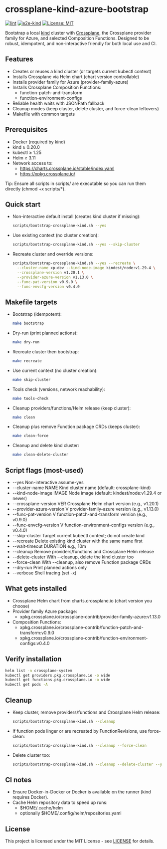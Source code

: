 # crossplane-kind-azure-bootstrap

[![lint](https://github.com/hutstep/crossplane-kind-azure-bootstrap/actions/workflows/lint.yml/badge.svg)](https://github.com/hutstep/crossplane-kind-azure-bootstrap/actions/workflows/lint.yml) [![e2e-kind](https://github.com/hutstep/crossplane-kind-azure-bootstrap/actions/workflows/e2e.yml/badge.svg)](https://github.com/hutstep/crossplane-kind-azure-bootstrap/actions/workflows/e2e.yml) [![License: MIT](https://img.shields.io/badge/License-MIT-yellow.svg)](LICENSE)

Bootstrap a local [kind](https://kind.sigs.k8s.io/) cluster with [Crossplane](https://crossplane.io/), the Crossplane provider family for Azure, and selected Composition Functions. Designed to be robust, idempotent, and non-interactive friendly for both local use and CI.

## Features

- Creates or reuses a kind cluster (or targets current kubectl context)
- Installs Crossplane via Helm chart (chart version controllable)
- Installs provider family for Azure (provider-family-azure)
- Installs Crossplane Composition Functions:
  - function-patch-and-transform
  - function-environment-configs
- Reliable health waits with JSONPath fallback
- Cleanup modes (keep cluster, delete cluster, and force-clean leftovers)
- Makefile with common targets

## Prerequisites

- Docker (required by kind)
- kind ≥ 0.20.0
- kubectl ≥ 1.25
- Helm ≥ 3.11
- Network access to:
  - https://charts.crossplane.io/stable/index.yaml
  - https://xpkg.crossplane.io/

Tip: Ensure all scripts in scripts/ are executable so you can run them directly (chmod +x scripts/\*).

## Quick start

- Non-interactive default install (creates kind cluster if missing):
  ```bash
  scripts/bootstrap-crossplane-kind.sh --yes
  ```
- Use existing context (no cluster creation):
  ```bash
  scripts/bootstrap-crossplane-kind.sh --yes --skip-cluster
  ```
- Recreate cluster and override versions:
  ```bash
  scripts/bootstrap-crossplane-kind.sh --yes --recreate \
    --cluster-name xp-dev --kind-node-image kindest/node:v1.29.4 \
    --crossplane-version v1.20.1 \
    --provider-azure-version v1.13.0 \
    --func-pat-version v0.9.0 \
    --func-envcfg-version v0.4.0
  ```

## Makefile targets

- Bootstrap (idempotent):
  ```bash
  make bootstrap
  ```
- Dry-run (print planned actions):
  ```bash
  make dry-run
  ```
- Recreate cluster then bootstrap:
  ```bash
  make recreate
  ```
- Use current context (no cluster creation):
  ```bash
  make skip-cluster
  ```
- Tools check (versions, network reachability):
  ```bash
  make tools-check
  ```
- Cleanup providers/functions/Helm release (keep cluster):
  ```bash
  make clean
  ```
- Cleanup plus remove Function package CRDs (keeps cluster):
  ```bash
  make clean-force
  ```
- Cleanup and delete kind cluster:
  ```bash
  make clean-delete-cluster
  ```

## Script flags (most-used)

- --yes Non-interactive assume-yes
- --cluster-name NAME Kind cluster name (default: crossplane-kind)
- --kind-node-image IMAGE Node image (default: kindest/node:v1.29.4 or newer)
- --crossplane-version VER Crossplane Helm chart version (e.g., v1.20.1)
- --provider-azure-version V provider-family-azure version (e.g., v1.13.0)
- --func-pat-version V function-patch-and-transform version (e.g., v0.9.0)
- --func-envcfg-version V function-environment-configs version (e.g., v0.4.0)
- --skip-cluster Target current kubectl context; do not create kind
- --recreate Delete existing kind cluster with the same name first
- --wait-timeout DURATION e.g., 10m
- --cleanup Remove providers/functions and Crossplane Helm release
- --delete-cluster With --cleanup, delete the kind cluster too
- --force-clean With --cleanup, also remove Function package CRDs
- --dry-run Print planned actions only
- --verbose Shell tracing (set -x)

## What gets installed

- Crossplane Helm chart from charts.crossplane.io (chart version you choose)
- Provider family Azure package:
  - xpkg.crossplane.io/crossplane-contrib/provider-family-azure:v1.13.0
- Composition Functions:
  - xpkg.crossplane.io/crossplane-contrib/function-patch-and-transform:v0.9.0
  - xpkg.crossplane.io/crossplane-contrib/function-environment-configs:v0.4.0

## Verify installation

```bash
helm list -n crossplane-system
kubectl get providers.pkg.crossplane.io -o wide
kubectl get functions.pkg.crossplane.io -o wide
kubectl get pods -A
```

## Cleanup

- Keep cluster, remove providers/functions and Crossplane Helm release:
  ```bash
  scripts/bootstrap-crossplane-kind.sh --cleanup
  ```
- If function pods linger or are recreated by FunctionRevisions, use force-clean:
  ```bash
  scripts/bootstrap-crossplane-kind.sh --cleanup --force-clean
  ```
- Delete cluster too:
  ```bash
  scripts/bootstrap-crossplane-kind.sh --cleanup --delete-cluster --yes
  ```

## CI notes

- Ensure Docker-in-Docker or Docker is available on the runner (kind requires Docker).
- Cache Helm repository data to speed up runs:
  - $HOME/.cache/helm
  - optionally $HOME/.config/helm/repositories.yaml

## License

This project is licensed under the MIT License - see [LICENSE](LICENSE) for details.
